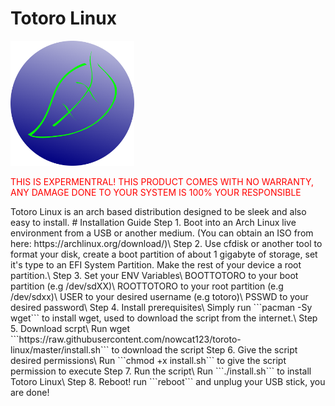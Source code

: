
# Totoro Linux
<img src="https://raw.githubusercontent.com/nowcat123/toroto-linux/master/toroto.png" height=200>
<p style="color: red;">THIS IS EXPERMENTRAL! THIS PRODUCT COMES WITH NO WARRANTY, ANY DAMAGE DONE TO YOUR SYSTEM IS 100% YOUR RESPONSIBLE</p>
Totoro Linux is an arch based distribution designed to be sleek and also easy to install. 
# Installation Guide
Step 1. Boot into an Arch Linux live environment from a USB or another medium. (You can obtain an ISO from here: https://archlinux.org/download/)\
Step 2. Use cfdisk or another tool to format your disk, create a boot partition of about 1 gigabyte of storage, set it's type to an EFI System Partition. Make the rest of your device a root partition.\
Step 3. Set your ENV Variables\
BOOTTOTORO to your boot partition (e.g /dev/sdXX)\
ROOTTOTORO to your root partition (e.g /dev/sdxx)\
USER to your desired username (e.g totoro)\
PSSWD to your desired password\
Step 4. Install prerequisites\
Simply run  ```pacman -Sy wget``` to install wget, used to download the script from the internet.\
Step 5. Download scrpt\
Run wget  ```https://raw.githubusercontent.com/nowcat123/toroto-linux/master/install.sh``` to download the script
Step 6. Give the script desired permissions\
Run ```chmod +x install.sh``` to give the script permission to execute
Step 7. Run the script\
Run ```./install.sh``` to install Totoro Linux\
Step 8. Reboot!
run ```reboot``` and unplug your USB stick, you are done!
